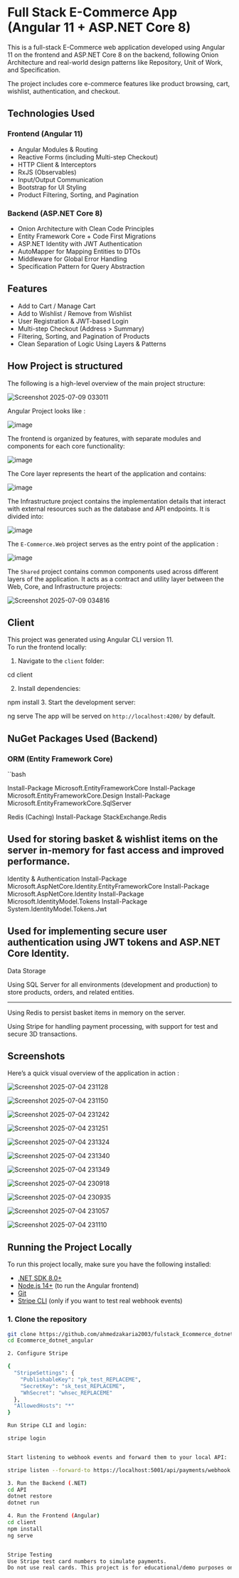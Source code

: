 # Full Stack E-Commerce App (Angular 11 + ASP.NET Core 8)

This is a full-stack E-Commerce web application developed using Angular 11 on the frontend and ASP.NET Core 8 on the backend, following Onion Architecture and real-world design patterns like Repository, Unit of Work, and Specification.

The project includes core e-commerce features like product browsing, cart, wishlist, authentication, and checkout.


## Technologies Used

### Frontend (Angular 11)

- Angular Modules & Routing
- Reactive Forms (including Multi-step Checkout)
- HTTP Client & Interceptors
- RxJS (Observables)
- Input/Output Communication
- Bootstrap for UI Styling
- Product Filtering, Sorting, and Pagination

### Backend (ASP.NET Core 8)

- Onion Architecture with Clean Code Principles
- Entity Framework Core + Code First Migrations
- ASP.NET Identity with JWT Authentication
- AutoMapper for Mapping Entities to DTOs
- Middleware for Global Error Handling
- Specification Pattern for Query Abstraction

## Features

- Add to Cart / Manage Cart
- Add to Wishlist / Remove from Wishlist
- User Registration & JWT-based Login
- Multi-step Checkout (Address > Summary)
- Filtering, Sorting, and Pagination of Products
- Clean Separation of Logic Using Layers & Patterns

## How Project is structured
The following is a high-level overview of the main project structure:

![Screenshot 2025-07-09 033011](https://github.com/user-attachments/assets/83ebf036-1728-40bb-8702-25eaa1826098)

Angular Project looks like : 

![image](https://github.com/user-attachments/assets/632b0c4e-8d4f-4cc0-8261-8ed5999159e0)

The frontend is organized by features, with separate modules and components for each core functionality:

![image](https://github.com/user-attachments/assets/9afd1dbd-3f8d-4aaa-a9c6-ca2198df7076)

The Core layer represents the heart of the application and contains:

![image](https://github.com/user-attachments/assets/7aa8c7c6-1c79-44ed-9d29-2fecce1f241b)

The Infrastructure project contains the implementation details that interact with external resources such as the database and API endpoints. It is divided into:

![image](https://github.com/user-attachments/assets/223395e0-527f-4fce-a3ce-8f43915dbd4a)

The `E-Commerce.Web` project serves as the entry point of the application :

![image](https://github.com/user-attachments/assets/de65263b-efd6-44dc-9aa6-73b452106b35)

The `Shared` project contains common components used across different layers of the application. It acts as a contract and utility layer between the Web, Core, and Infrastructure projects:

![Screenshot 2025-07-09 034816](https://github.com/user-attachments/assets/0196210d-f65c-43aa-be2c-5f008e980649)


## Client

This project was generated using Angular CLI version 11.  
To run the frontend locally:

1. Navigate to the `client` folder:

cd client

2. Install dependencies:

npm install
3. Start the development server:

ng serve
The app will be served on `http://localhost:4200/` by default.

## NuGet Packages Used (Backend)

### ORM (Entity Framework Core)

``bash

Install-Package Microsoft.EntityFrameworkCore
Install-Package Microsoft.EntityFrameworkCore.Design
Install-Package Microsoft.EntityFrameworkCore.SqlServer

Redis (Caching)
Install-Package StackExchange.Redis

Used for storing basket & wishlist items on the server in-memory for fast access and improved performance.
---------------------------

Identity & Authentication
Install-Package Microsoft.AspNetCore.Identity.EntityFrameworkCore
Install-Package Microsoft.AspNetCore.Identity
Install-Package Microsoft.IdentityModel.Tokens
Install-Package System.IdentityModel.Tokens.Jwt

Used for implementing secure user authentication using JWT tokens and ASP.NET Core Identity.
----------------------------------

Data Storage

Using SQL Server for all environments (development and production) to store products, orders, and related entities.

----------------------------------------------

Using Redis to persist basket items in memory on the server.

Using Stripe for handling payment processing, with support for test and secure 3D transactions.

## Screenshots
Here’s a quick visual overview of the application in action :

![Screenshot 2025-07-04 231128](https://github.com/user-attachments/assets/f4341012-9af6-4267-a804-04a1007a7051)



![Screenshot 2025-07-04 231150](https://github.com/user-attachments/assets/99c85487-b077-42d5-b876-2f15b8457fce)



![Screenshot 2025-07-04 231242](https://github.com/user-attachments/assets/6f2e6aa0-ec31-44a1-b4b1-a1028e71085f)



![Screenshot 2025-07-04 231251](https://github.com/user-attachments/assets/593995ba-6bb8-4afc-bfba-95accb6267e4)



![Screenshot 2025-07-04 231324](https://github.com/user-attachments/assets/c4f9e2ef-7cf7-46bf-8e6a-c857131158dc)



![Screenshot 2025-07-04 231340](https://github.com/user-attachments/assets/7de05097-3a54-4dba-9374-874c0d4bca35)



![Screenshot 2025-07-04 231349](https://github.com/user-attachments/assets/4b4e140e-5e14-4f89-ae16-8d1b1d2aff57)



![Screenshot 2025-07-04 230918](https://github.com/user-attachments/assets/0c97ea30-bf90-4284-907b-14fcae686c8d)



![Screenshot 2025-07-04 230935](https://github.com/user-attachments/assets/a9d0754b-e015-45e6-92da-61c43969e29f)



![Screenshot 2025-07-04 231057](https://github.com/user-attachments/assets/3b9c6720-e941-4c35-8088-b6844be5292b)



![Screenshot 2025-07-04 231110](https://github.com/user-attachments/assets/e6889c3e-c857-46dd-983b-d32b9aeb6aee)


## Running the Project Locally

To run this project locally, make sure you have the following installed:

- [.NET SDK 8.0+](https://dotnet.microsoft.com/)
- [Node.js 14+](https://nodejs.org/) (to run the Angular frontend)
- [Git](https://git-scm.com/)
- [Stripe CLI](https://stripe.com/docs/stripe-cli) (only if you want to test real webhook events)

### 1. Clone the repository

```bash
git clone https://github.com/ahmedzakaria2003/fulstack_Ecommerce_dotnet_angular
cd Ecommerce_dotnet_angular

2. Configure Stripe

{
  "StripeSettings": {
    "PublishableKey": "pk_test_REPLACEME",
    "SecretKey": "sk_test_REPLACEME",
    "WhSecret": "whsec_REPLACEME"
  },
  "AllowedHosts": "*"
}

Run Stripe CLI and login:

stripe login


Start listening to webhook events and forward them to your local API:

stripe listen --forward-to https://localhost:5001/api/payments/webhook -e payment_intent.succeeded

3. Run the Backend (.NET)
cd API
dotnet restore
dotnet run

4. Run the Frontend (Angular)
cd client
npm install
ng serve


Stripe Testing
Use Stripe test card numbers to simulate payments.
Do not use real cards. This project is for educational/demo purposes only.


